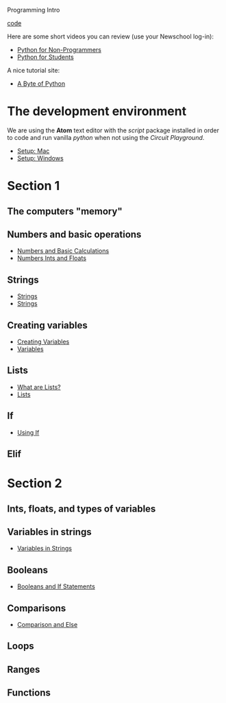 Programming Intro

[code](https://github.com/arielchuri/emergentobjects/tree/main/programming_intro)

Here are some short videos you can review (use your Newschool log-in):
- [Python for Non-Programmers](https://www.linkedin.com/learning/python-for-non-programmers/python-from-zero)
- [Python for Students](https://www.linkedin.com/learning/python-for-students/python-for-students)

A nice tutorial site:
- [A Byte of Python](https://python.swaroopch.com/)

# The development environment

We are using the **Atom** text editor with the *script* package installed in order to code and run vanilla *python* when not using the *Circuit Playground*.

- [Setup: Mac](https://www.linkedin.com/learning/python-for-students/getting-set-up-on-a-mac)
- [Setup: Windows](https://www.linkedin.com/learning/python-for-students/getting-set-up-on-a-pc-using-windows)


# Section 1

## The computers "memory"

## Numbers and basic operations
- [Numbers and Basic Calculations](https://www.linkedin.com/learning/python-for-students/numbers-and-basic-calculations)
- [Numbers Ints and Floats](https://www.linkedin.com/learning/python-for-non-programmers/numbers-ints-and-floats)
## Strings
- [Strings](https://www.linkedin.com/learning/python-for-students/strings)
- [Strings](https://www.linkedin.com/learning/python-for-non-programmers/strings)
## Creating variables
- [Creating Variables](https://www.linkedin.com/learning/python-for-students/creating-variables)
- [Variables](https://www.linkedin.com/learning/python-for-non-programmers/variables)
## Lists
- [What are Lists?](https://www.linkedin.com/learning/python-for-students/what-are-lists)
- [Lists](https://www.linkedin.com/learning/python-for-non-programmers/lists)
## If
- [Using If](https://www.linkedin.com/learning/python-for-students/using-if)
## Elif

# Section 2

## Ints, floats, and types of variables

## Variables in strings
- [Variables in Strings](https://www.linkedin.com/learning/python-for-non-programmers/using-variables-in-strings)
## Booleans
- [Booleans and If Statements](https://www.linkedin.com/learning/python-for-non-programmers/booleans-and-if-statements)
## Comparisons
- [Comparison and Else](https://www.linkedin.com/learning/python-for-non-programmers/comparison-and-else)

## Loops

## Ranges

## Functions
